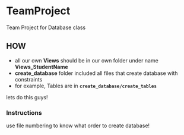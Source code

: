 # TeamProject
Team Project for Database class

## HOW 
- all our own **Views** should be in our own folder under name **Views_StudentName**
- **create_database** folder included all files that create database with constraints
- for example, Tables are in **`create_database/create_tables`** 

lets do this guys! 

### Instructions 
use file numbering to know what order to create database! 
